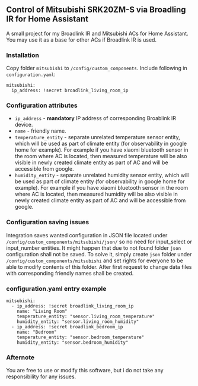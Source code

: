 ## Control of Mitsubishi SRK20ZM-S via Broadling IR for Home Assistant
A small project for my Broadlink IR and Mitsubishi ACs for Home Assistant. You may use it as a base for other ACs if Broadlink IR is used.

### Installation
Copy folder `mitsubishi` to `/config/custom_components`. 
Include following in `configuration.yaml`:
```
mitsubishi:
  ip_address: !secret broadlink_living_room_ip
```

### Configuration attributes
- `ip_address` - **mandatory** IP address of corresponding Broablink IR device.
- `name` - friendly name.
- `temperature_entity` - separate unrelated temperature sensor entity, which will be used as part of climate entity (for observability in google home for example). For example if you have xiaomi bluetooth sensor in the room where AC is located, then measured temperature will be also visible in newly created climate entity as part of AC and will be accessible from google.
- `humidity_entity` - separate unrelated humidity sensor entity, which will be used as part of climate entity (for observability in google home for example). For example if you have xiaomi bluetooth sensor in the room where AC is located, then measured humidity will be also visible in newly created climate entity as part of AC and will be accessible from google.

### Configuration saving issues
Integration saves wanted configuration in JSON file located under `/config/custom_components/mitsubishi/json/` so no need for input_select or input_number entities. It might happen that due to not found folder `json` configuration shall not be saved. To solve it, simply create `json` folder under `/config/custom_components/mitsubishi` and set rights for everyone to be able to modify contents of this folder. After first request to change data files with corresponding friendly names shall be created.

### configuration.yaml entry example
```
mitsubishi:
  - ip_address: !secret broadlink_living_room_ip
    name: "Living Room"
    temperature_entity: "sensor.living_room_temperature"
    humidity_entity: "sensor.living_room_humidity"
  - ip_address: !secret broadlink_bedroom_ip
    name: "Bedroom"
    temperature_entity: "sensor.bedroom_temperature"
    humidity_entity: "sensor.bedroom_humidity"
```

### Afternote
You are free to use or modify this software, but i do not take any responsibility for any issues.
